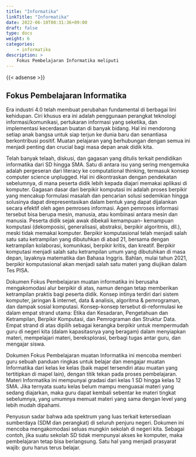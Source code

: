 ```yaml
---
title: "Informatika"
linkTitle: "Informatika"
date: 2022-06-10T00:31:36+09:00
draft: false
type: docs
weight: 6
categories:
    - informatika
description: >
    Fokus Pembelajaran Informatika meliputi
---
```


{{< adsense >}}

## Fokus Pembelajaran Informatika

Era industri 4.0 telah membuat perubahan fundamental di berbagai lini kehidupan. Ciri khusus era ini adalah penggunaan perangkat teknologi informasi/komunikasi, pertukaran informasi yang seketika, dan implementasi kecerdasan buatan di banyak bidang. Hal ini mendorong setiap anak bangsa untuk siap terjun ke dunia baru dan senantiasa berkontribusi positif. Muatan pelajaran yang berhubungan dengan semua ini menjadi penting dan crucial bagi masa depan anak didik kita.

Telah banyak telaah, diskusi, dan gagasan yang ditulis terkait pendidikan informatika dari SD hingga SMA. Satu di antara isu yang sering mengemuka adalah pergeseran dari literacy ke computational thinking, termasuk konsep computer science unplugged. Hal ini dikontraskan dengan pendekatan sebelumnya, di mana peserta didik lebih kepada diajari memakai aplikasi di komputer. Gagasan dasar dari berpikir komputasi ini adalah proses berpikir yang mencakup formulasi masalah dan pencarian solusi sedemikian hingga solusinya dapat direpresentasikan dalam bentuk yang dapat dijalankan secara efektif oleh agen pemroses informasi. Agen pemroses informasi tersebut bisa berupa mesin, manusia, atau kombinasi antara mesin dan manusia. Peserta didik sejak awak dibekali kemampuan- kemampuan komputasi (dekomposisi, generalisasi, abstraksi, berpikir algoritmis, dll.), meski tidak memakai komputer. Berpikir komputasional telah menjadi salah satu satu ketrampilan yang dibutuhkan di abad 21, bersama dengan ketrampilan kolaborasi, komunikasi, berpikir kritis, dan kreatif. Berpikir komputasi menjadi salah satu ketrampilan umum yang dibutuhkan di masa depan, layaknya matematika dan Bahasa Inggris. Bahlan, mulai tahun 2021, berpikir komputasional akan menjadi salah satu materi yang diujikan dalam Tes PISA.

Dokumen Fokus Pembelajaran muatan informatika ini berusaha mengakomodasi alur berpikir di atas, namun dengan tetap memberikan ketrampilan praktis bagi peserta didik. Konsep intinya terdiri dari sistem komputer, jaringan & internet, data & analisis, algoritma & pemrograman, dan dampak sosial komputasi. Konsep-konsep tersebut di-reformulasi ke dalam empat strand utama: Etika dan Kesadaran, Pengetahuan dan Ketrampilan, Berpikir Komputasi, dan Pemrograman dan Struktur Data. Empat strand di atas dipilih sebagai kerangka berpikir untuk mempermudah guru di negeri kita (dalam kapasitasnya yang beragam) dalam menyiapkan materi, mempelajari materi, bereksplorasi, berbagi tugas antar guru, dan mengajar siswa.

Dokumen Fokus Pembelajaran muatan Informatika ini mencoba memberi guru sebuah panduan ringkas untuk belajar dan mengajar muatan Informatika dari kelas ke kelas (baik mapel tersendiri atau muatan yang tertitipkan di mapel lain), dengan titik tekan pada proses pembelajaran. Materi Informatika ini mempunyai gradasi dari kelas 1 SD hingga kelas 12 SMA. Jika ternyata suatu kelas belum mampu menguasai materi yang sedang diajarkan, maka guru dapat kembali sebentar ke materi tingkat sebelumnya, yang umumnya memuat materi yang sama dengan level yang lebih mudah dipahami.

Penyusun sadar bahwa ada spektrum yang luas terkait ketersediaan sumberdaya (SDM dan perangkat) di seluruh penjuru negeri. Dokumen ini mencoba mengakomodasi seluas mungkin sekolah di negeri kita. Sebagai contoh, jika suatu sekolah SD tidak mempunyai akses ke komputer, maka pembelajaran tetap bisa berlangsung. Satu hal yang menjadi prasyarat wajib: guru harus terus belajar.
